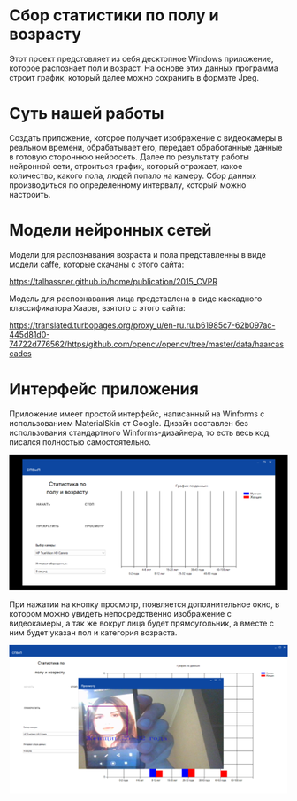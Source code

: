 # Сбор статистики по полу и возрасту
Этот проект предстовляет из себя десктопное Windows приложение, которое распознает пол и возраст. На основе этих данных программа строит график, который далее можно сохранить в формате Jpeg.

# Суть нашей работы
Создать приложение, которое получает изображение c видеокамеры в реальном времени, обрабатывает его, передает обработанные данные в готовую стороннюю нейросеть. Далее по результату работы нейронной сети, строиться график, который отражает, какое количество, какого пола, людей попало на камеру. Сбор данных производиться по определенному интервалу, который можно настроить.

# Модели нейронных сетей
Модели для распознавания возраста и пола представленны в виде модели caffe, которые скачаны с этого сайта:

  https://talhassner.github.io/home/publication/2015_CVPR
  
Модель для распознавания лица представлена в виде каскадного классификатора Хаары, взятого с этого сайта:

  https://translated.turbopages.org/proxy_u/en-ru.ru.b61985c7-62b097ac-445d81d0-74722d776562/https/github.com/opencv/opencv/tree/master/data/haarcascades

# Интерфейс приложения
Приложение имеет простой интерфейс, написанный на Winforms с использованием MaterialSkin от Google. Дизайн составлен без использования стандартного Winforms-дизайнера, то есть весь код писался полностью самостоятельно.

![Иллюстрация к проекту](https://github.com/RomanChaganov/GangBros/blob/master/Resources/mainPicture.png)

При нажатии на кнопку просмотр, появляется дополнительное окно, в котором можно увидеть непосредственно изображение с видеокамеры, а так же вокруг лица будет прямоугольник, а вместе с ним будет указан пол и категория возраста.

![Иллюстрация к проекту](https://github.com/RomanChaganov/GangBros/blob/master/Resources/second1Picture.png)
